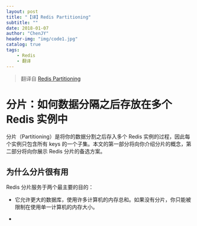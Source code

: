 ```yaml
---
layout: post
title: "【译】Redis Partitioning"
subtitle: ""
date: 2018-01-07
author: "ChenJY"
header-img: "img/code1.jpg"
catalog: true
tags: 
    - Redis
    - 翻译
---
```


> 翻译自 [Redis Partitioning](https://redis.io/topics/partitioning)

# 分片：如何数据分隔之后存放在多个 Redis 实例中

分片（Partitioning）是将你的数据分割之后存入多个 Redis 实例的过程，因此每个实例只包含所有 keys 的一个子集。本文的第一部分将向你介绍分片的概念，第二部分将向你展示 Redis 分片的备选方案。

## 为什么分片很有用
Redis 分片服务于两个最主要的目的：

* 它允许更大的数据库，使用许多计算机的内存总和。如果没有分片，你只能被限制在使用单一计算机的内存大小。

* 